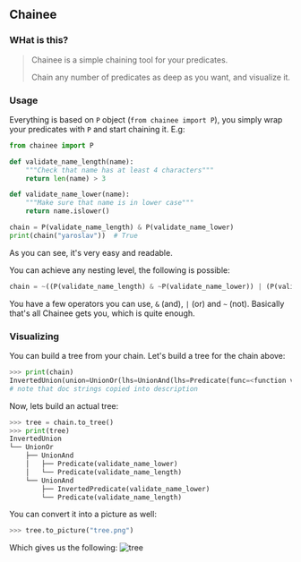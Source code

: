 ## Chainee

### WHat is this?
> Chainee is a simple chaining tool for your predicates. 
> 
> Chain any number of predicates as deep as you want, and visualize it.

### Usage

Everything is based on `P` object (`from chainee import P`), you simply wrap your predicates with `P`
and start chaining it. E.g:

```python
from chainee import P

def validate_name_length(name):
    """Check that name has at least 4 characters"""
    return len(name) > 3

def validate_name_lower(name):
    """Make sure that name is in lower case"""
    return name.islower()

chain = P(validate_name_length) & P(validate_name_lower)
print(chain("yaroslav"))  # True
```

As you can see, it's very easy and readable.

You can achieve any nesting level, the following is possible:
```python
chain = ~((P(validate_name_length) & ~P(validate_name_lower)) | (P(validate_name_length) & P(validate_name_lower)))
```

You have a few operators you can use, `&` (and), `|` (or) and `~` (not).
Basically that's all Chainee gets you, which is quite enough.

### Visualizing

You can build a tree from your chain. Let's build a tree for the chain above:
```python
>>> print(chain)
InvertedUnion(union=UnionOr(lhs=UnionAnd(lhs=Predicate(func=<function validate_name_length at 0x10fa4f160>, description='Check that name has at least 4 characters'), rhs=InvertedPredicate(func=<function validate_name_lower at 0x10fbcb8b0>, description='Make sure that name is in lower case')), rhs=UnionAnd(lhs=Predicate(func=<function validate_name_length at 0x10fa4f160>, description='Check that name has at least 4 characters'), rhs=Predicate(func=<function validate_name_lower at 0x10fbcb8b0>, description='Make sure that name is in lower case'))))
# note that doc strings copied into description
```
Now, lets build an actual tree:
```python
>>> tree = chain.to_tree()
>>> print(tree)
InvertedUnion
└── UnionOr
    ├── UnionAnd
    │   ├── Predicate(validate_name_lower)
    │   └── Predicate(validate_name_length)
    └── UnionAnd
        ├── InvertedPredicate(validate_name_lower)
        └── Predicate(validate_name_length)
```
You can convert it into a picture as well:
```python
>>> tree.to_picture("tree.png")
```
Which gives us the following:
![tree](https://user-images.githubusercontent.com/31005942/123926790-eb3d9180-d994-11eb-8307-1c3a36103538.png)

